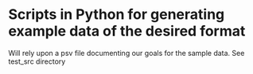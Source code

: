 # Scripts in Python for generating example data of the desired format

Will rely upon a psv file documenting our goals for the sample data.  See test_src directory
